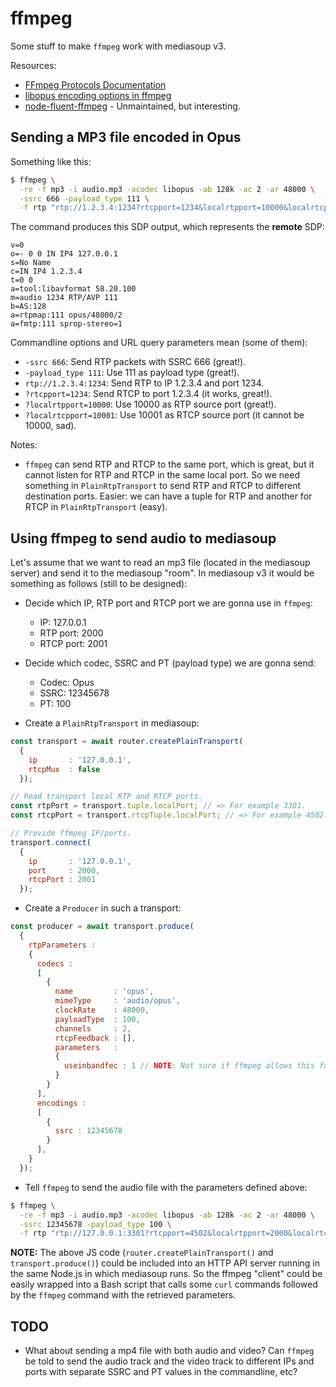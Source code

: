 # ffmpeg

Some stuff to make `ffmpeg` work with mediasoup v3.

Resources:

* [FFmpeg Protocols Documentation](https://ffmpeg.org/ffmpeg-protocols.html)
* [libopus encoding options in ffmpeg](http://ffmpeg.org/ffmpeg-codecs.html#libopus-1)
* [node-fluent-ffmpeg](https://github.com/fluent-ffmpeg/node-fluent-ffmpeg) - Unmaintained, but interesting.


## Sending a MP3 file encoded in Opus

Something like this:

```bash
$ ffmpeg \
  -re -f mp3 -i audio.mp3 -acodec libopus -ab 128k -ac 2 -ar 48000 \
  -ssrc 666 -payload_type 111 \
  -f rtp "rtp://1.2.3.4:1234?rtcpport=1234&localrtpport=10000&localrtcpport=10001"
```

The command produces this SDP output, which represents the **remote** SDP:

```
v=0
o=- 0 0 IN IP4 127.0.0.1
s=No Name
c=IN IP4 1.2.3.4
t=0 0
a=tool:libavformat 58.20.100
m=audio 1234 RTP/AVP 111
b=AS:128
a=rtpmap:111 opus/48000/2
a=fmtp:111 sprop-stereo=1
```

Commandline options and URL query parameters mean (some of them):

* `-ssrc 666`: Send RTP packets with SSRC 666 (great!).
* `-payload_type 111`: Use 111 as payload type (great!).
* `rtp://1.2.3.4:1234`:  Send RTP to IP 1.2.3.4 and port 1234.
* `?rtcpport=1234`: Send RTCP to port 1.2.3.4 (it works, great!).
* `?localrtpport=10000`: Use 10000 as RTP source port (great!).
* `?localrtcpport=10001`: Use 10001 as RTCP source port (it cannot be 10000, sad).

Notes:

* `ffmpeg` can send RTP and RTCP to the same port, which is great, but it cannot listen for RTP and RTCP in the same local port. So we need something in `PlainRtpTransport` to send RTP and RTCP to different destination ports. Easier: we can have a tuple for RTP and another for RTCP in `PlainRtpTransport` (easy).


## Using ffmpeg to send audio to mediasoup

Let's assume that we want to read an mp3 file (located in the mediasoup server) and send it to the mediasoup "room". In mediasoup v3 it would be something as follows (still to be designed):

* Decide which IP, RTP port and RTCP port we are gonna use in `ffmpeg`:
  - IP: 127.0.0.1
  - RTP port: 2000
  - RTCP port: 2001

* Decide which codec, SSRC and PT (payload type) we are gonna send:
  - Codec: Opus
  - SSRC: 12345678
  - PT: 100

* Create a `PlainRtpTransport` in mediasoup:

```js
const transport = await router.createPlainTransport(
  { 
    ip       : '127.0.0.1',
    rtcpMux  : false
  });

// Read transport local RTP and RTCP ports.
const rtpPort = transport.tuple.localPort; // => For example 3301.
const rtcpPort = transport.rtcpTuple.localPort; // => For example 4502.

// Provide ffmpeg IP/ports.
transport.connect(
  {
    ip       : '127.0.0.1',
    port     : 2000, 
    rtcpPort : 2001
  });
```

* Create a `Producer` in such a transport:

```js
const producer = await transport.produce(
  {
    rtpParameters :
    {
      codecs :
      [
        {
          name         : 'opus',
          mimeType     : 'audio/opus',
          clockRate    : 48000,
          payloadType  : 100,
          channels     : 2,
          rtcpFeedback : [],
          parameters   :
          {
            useinbandfec : 1 // NOTE: Not sure if ffmpeg allows this for Opus.
          }
        }
      ],
      encodings :
      [
        {
          ssrc : 12345678
        }
      ],
    }
  });
```

* Tell `ffmpeg` to send the audio file with the parameters defined above:

```bash
$ ffmpeg \
  -re -f mp3 -i audio.mp3 -acodec libopus -ab 128k -ac 2 -ar 48000 \
  -ssrc 12345678 -payload_type 100 \
  -f rtp "rtp://127.0.0.1:3301?rtcpport=4502&localrtpport=2000&localrtcpport=2001"
```

**NOTE:** The above JS code (`router.createPlainTransport()` and `transport.produce()`) could be included into an HTTP API server running in the same Node.js in which mediasoup runs. So the ffmpeg "client" could be easily wrapped into a Bash script that calls some `curl` commands followed by the `ffmpeg` command with the retrieved parameters.


## TODO

* What about sending a mp4 file with both audio and video? Can `ffmpeg` be told to send the audio track and the video track to different IPs and ports with separate SSRC and PT values in the commandline, etc?
